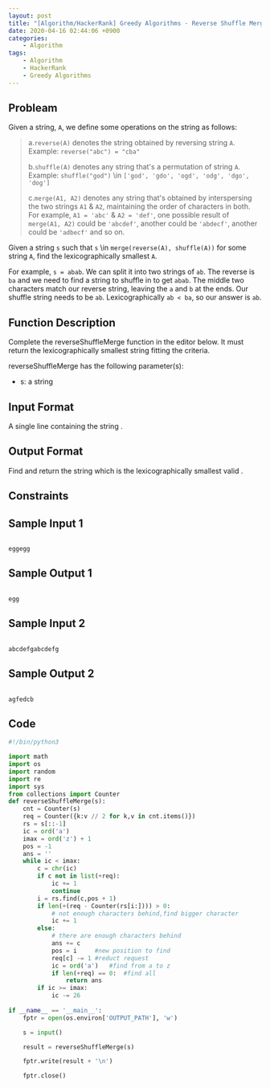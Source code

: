 ```yaml
---
layout: post
title: "[Algorithm/HackerRank] Greedy Algorithms - Reverse Shuffle Merge"
date: 2020-04-16 02:44:06 +0900
categories: 
    - Algorithm
tags:
    - Algorithm
    - HackerRank
    - Greedy Algorithms
---
```


<!-- more -->


## Probleam
Given a string, `A`, we define some operations on the string as follows:

> a.`reverse(A)` denotes the string obtained by reversing string `A`. Example: `reverse("abc") = "cba"`
>
> b.`shuffle(A)` denotes any string that's a permutation of string `A`. Example: `shuffle("god")` \in `['god', 'gdo', 'ogd', 'odg', 'dgo', 'dog']`
>
> c.`merge(A1, A2)`  denotes any string that's obtained by interspersing the two strings `A1` & `A2`, maintaining the order of characters in both. For example, `A1 = 'abc'` & `A2 = 'def'`, one possible result of `merge(A1, A2)` could be `'abcdef'`, another could be `'abdecf'`, another could be `'adbecf'` and so on.

Given a string `s` such that `s` \in `merge(reverse(A), shuffle(A))` for some string `A`, find the lexicographically smallest `A`.

For example, `s = abab`. We can split it into two strings of `ab`. The reverse is `ba` and we need to find a string to shuffle in to get `abab`. The middle two characters match our reverse string, leaving the `a` and `b` at the ends. Our shuffle string needs to be `ab`. Lexicographically `ab < ba`, so our answer is `ab`.

## Function Description
Complete the reverseShuffleMerge function in the editor below. It must return the lexicographically smallest string fitting the criteria.

reverseShuffleMerge has the following parameter(s):
- s: a string

## Input Format
A single line containing the string .

## Output Format
Find and return the string which is the lexicographically smallest valid .


## Constraints

## Sample Input 1
```

eggegg
```


## Sample Output 1
```

egg
```


## Sample Input 2
```

abcdefgabcdefg
```


## Sample Output 2
```

agfedcb
```


## Code

```python
#!/bin/python3

import math
import os
import random
import re
import sys
from collections import Counter
def reverseShuffleMerge(s):
    cnt = Counter(s)
    req = Counter({k:v // 2 for k,v in cnt.items()})
    rs = s[::-1]
    ic = ord('a')
    imax = ord('z') + 1
    pos = -1
    ans = ''
    while ic < imax:
        c = chr(ic)
        if c not in list(+req):
            ic += 1
            continue
        i = rs.find(c,pos + 1)
        if len(+(req - Counter(rs[i:]))) > 0:
            # not enough characters behind,find bigger character
            ic += 1
        else:
            # there are enough characters behind
            ans += c
            pos = i     #new position to find
            req[c] -= 1 #reduct request
            ic = ord('a')   #find from a to z
            if len(+req) == 0:  #find all
                return ans
        if ic >= imax:
            ic -= 26
    
if __name__ == '__main__':
    fptr = open(os.environ['OUTPUT_PATH'], 'w')

    s = input()

    result = reverseShuffleMerge(s)

    fptr.write(result + '\n')

    fptr.close()

```
